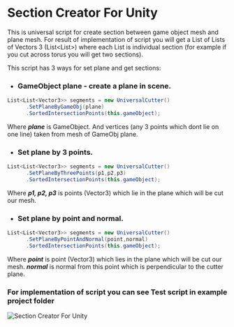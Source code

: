 # Section Creator For Unity
This is universal script for create section between game object mesh and plane mesh.
For result of implementation of script you will get a List of Lists of Vectors 3 (List<List<Vector3>>) where each
List<Vector3> is individual section (for example if you cut across torus you will get two sections).

This script has 3 ways for set plane and get sections:
* ### GameObject plane - create a plane in scene. 

```C#
List<List<Vector3>> segments = new UniversalCutter()
      .SetPlaneByGameObj(plane)
      .SortedIntersectionPoints(this.gameObject);
```
      
Where ***plane*** is GameObject. And vertices (any 3 points which dont lie on one line) taken from mesh of GameObj plane.

* ### Set plane by 3 points. 

```C#
List<List<Vector3>> segments = new UniversalCutter()
      .SetPlaneByThreePoints(p1,p2,p3)
      .SortedIntersectionPoints(this.gameObject);
```
      
Where ***p1, p2, p3*** is points (Vector3) which lie in the plane which will be cut our mesh.

* ### Set plane by point and normal.

```C#
List<List<Vector3>> segments = new UniversalCutter()
      .SetPlaneByPointAndNormal(point,normal)
      .SortedIntersectionPoints(this.gameObject);
```
      
Where ***point*** is point (Vector3) which lies in the plane which will be cut our mesh.
***normal*** is normal from this point which is perpendicular to the cutter plane.
      
### For implementation of script you can see Test script in example project folder


![Section Creator For Unity](https://i.imgur.com/c4LYyKs.png)
